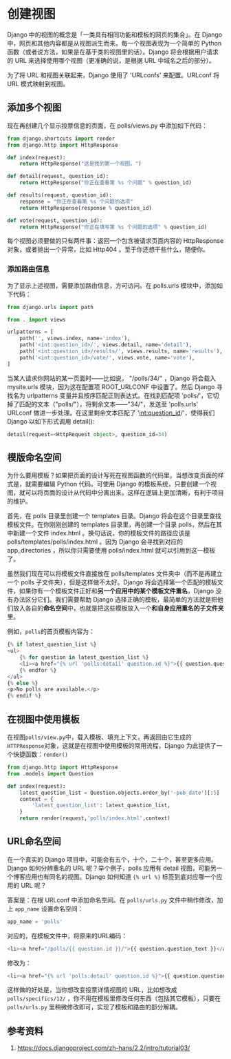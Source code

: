 # 创建视图

Django 中的视图的概念是「一类具有相同功能和模板的网页的集合」。在 Django 中，网页和其他内容都是从视图派生而来。每一个视图表现为一个简单的 Python 函数（或者说方法，如果是在基于类的视图里的话）。Django 将会根据用户请求的 URL 来选择使用哪个视图（更准确的说，是根据 URL 中域名之后的部分）。

为了将 URL 和视图关联起来，Django 使用了 'URLconfs' 来配置。URLconf 将 URL 模式映射到视图。

## 添加多个视图

现在再创建几个显示投票信息的页面，在 polls/views.py 中添加如下代码：

```python
from django.shortcuts import render
from django.http import HttpResponse

def index(request):
    return HttpResponse("这是我的第一个视图。")

def detail(request, question_id):
    return HttpResponse("你正在查看第 %s 个问题" % question_id)

def results(request, question_id):
    response = "你正在查看第 %s 个问题的选项"
    return HttpResponse(response % question_id)

def vote(request, question_id):
    return HttpResponse("你正在填写第 %s 个问题的选项" % question_id)
```

每个视图必须要做的只有两件事：返回一个包含被请求页面内容的 HttpResponse 对象，或者抛出一个异常，比如 Http404 。至于你还想干些什么，随便你。

### 添加路由信息

为了显示上述视图，需要添加路由信息，方可访问。在 polls.urls 模块中，添加如下代码：

```python
from django.urls import path

from . import views

urlpatterns = [
    path('', views.index, name='index'),
    path('<int:question_id>/', views.detail, name='detail'),
    path('<int:question_id>/results/', views.results, name='results'),
    path('<int:question_id>/vote/', views.vote, name='vote'),
]
```

当某人请求你网站的某一页面时——比如说， "/polls/34/" ，Django 将会载入 mysite.urls 模块，因为这在配置项 ROOT_URLCONF 中设置了。然后 Django 寻找名为 urlpatterns 变量并且按序匹配正则表达式。在找到匹配项 'polls/'，它切掉了匹配的文本（"polls/"），将剩余文本——"34/"，发送至 'polls.urls' URLconf 做进一步处理。在这里剩余文本匹配了 '<int:question_id>/'，使得我们 Django 以如下形式调用 detail():

```python
detail(request=<HttpRequest object>, question_id=34)
```

## 模版命名空间

为什么要用模板？如果把页面的设计写死在视图函数的代码里，当想改变页面的样式是，就需要编辑 Python 代码。可使用 Django 的模板系统，只要创建一个视图，就可以将页面的设计从代码中分离出来。这样在逻辑上更加清晰，有利于项目的维护。

首先，在 polls 目录里创建一个 templates 目录。Django 将会在这个目录里查找模板文件。在你刚刚创建的 templates 目录里，再创建一个目录 polls，然后在其中新建一个文件 index.html 。换句话说，你的模板文件的路径应该是 polls/templates/polls/index.html 。因为 Django 会寻找到对应的 app_directories ，所以你只需要使用 polls/index.html 就可以引用到这一模板了。

虽然我们现在可以将模板文件直接放在 polls/templates 文件夹中（而不是再建立一个 polls 子文件夹），但是这样做不太好。Django 将会选择第一个匹配的模板文件，如果你有一个模板文件正好和**另一个应用中的某个模板文件重名**，Django 没有办法区分它们。我们需要帮助 Django 选择正确的模板，最简单的方法就是把他们放入各自的**命名空间**中，也就是把这些模板放入一个**和自身应用重名的子文件夹**里。

例如，`polls`的首页模板内容为：

```python
{% if latest_question_list %}
<ul>
    {% for question in latest_question_list %}
    <li><a href="{% url 'polls:detail' question.id %}">{{ question.question_text }}</a></li>
    {% endfor %}
</ul>
{% else %}
<p>No polls are available.</p>
{% endif %}
```

## 在视图中使用模板

在视图`polls/view.py`中，载入模板、填充上下文，再返回由它生成的`HTTPResponse`对象，这就是在视图中使用模板的常用流程，Django 为此提供了一个快捷函数：`render()`

```python
from django.http import HttpResponse
from .models import Question

def index(request):
    latest_question_list = Question.objects.order_by('-pub_date')[:5]
    context = {
        'latest_question_list': latest_question_list,
    }
    return render(request,'polls/index.html',context)
```

## URL命名空间

在一个真实的 Django 项目中，可能会有五个，十个，二十个，甚至更多应用。Django 如何分辨重名的 URL 呢？举个例子，polls 应用有 detail 视图，可能另一个博客应用也有同名的视图。Django 如何知道 `{% url %}` 标签到底对应哪一个应用的 URL 呢？

答案是：在根 URLconf 中添加命名空间。在 `polls/urls.py` 文件中稍作修改，加上 `app_name` 设置命名空间：

```python
app_name = 'polls'
```

对应的，在模板文件中，将原来的URL编码：

```python
<li><a href="/polls/{{ question.id }}/">{{ question.question_text }}</a></li>
```

修改为：

```python
<li><a href="{% url 'polls:detail' question.id %}">{{ question.question_text }}</a></li>
```

这样做的好处是，当你想改变投票详情视图的 URL，比如想改成 `polls/specifics/12/` ，你不用在模板里修改任何东西（包括其它模板），只要在 `polls/urls.py` 里稍微修改即可，实现了模板和路由的部分解耦。

## 参考资料

1. <https://docs.djangoproject.com/zh-hans/2.2/intro/tutorial03/>
